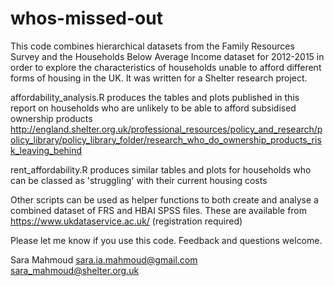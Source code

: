 # whos-missed-out
This code combines hierarchical datasets from the Family Resources Survey and the Households Below Average Income dataset for 2012-2015 in order to explore the characteristics of households unable to afford different forms of housing in the UK. It was written for a Shelter research project.

affordability_analysis.R produces the tables and plots published in this report on households who are unlikely to be able to afford subsidised ownership products http://england.shelter.org.uk/professional_resources/policy_and_research/policy_library/policy_library_folder/research_who_do_ownership_products_risk_leaving_behind

rent_affordability.R produces similar tables and plots for households who can be classed as 'struggling' with their current housing costs

Other scripts can be used as helper functions to both create and analyse a combined dataset of FRS and HBAI SPSS files. These are available from https://www.ukdataservice.ac.uk/ (registration required)

Please let me know if you use this code.
Feedback and questions welcome.

Sara Mahmoud
sara.ia.mahmoud@gmail.com
sara_mahmoud@shelter.org.uk
